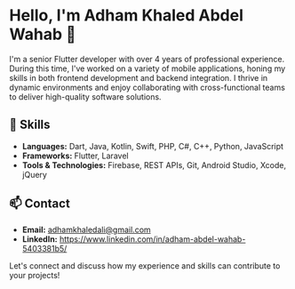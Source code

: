 # Hello, I'm Adham Khaled Abdel Wahab 👋

I'm a senior Flutter developer with over 4 years of professional experience. During this time, I've worked on a variety of mobile applications, honing my skills in both frontend development and backend integration. I thrive in dynamic environments and enjoy collaborating with cross-functional teams to deliver high-quality software solutions.

## 🚀 Skills

- **Languages:** Dart, Java, Kotlin, Swift, PHP, C#, C++, Python, JavaScript
- **Frameworks:** Flutter, Laravel
- **Tools & Technologies:** Firebase, REST APIs, Git, Android Studio, Xcode, jQuery

## 📫 Contact

- **Email:** adhamkhaledali@gmail.com
- **LinkedIn:** https://www.linkedin.com/in/adham-abdel-wahab-5403381b5/

Let's connect and discuss how my experience and skills can contribute to your projects!


<!---
adhamkhaledabdelwahab/adhamkhaledabdelwahab is a ✨ special ✨ repository because its `README.md` (this file) appears on your GitHub profile.
You can click the Preview link to take a look at your changes.
--->

